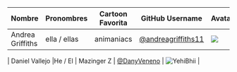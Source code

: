 
| Nombre | Pronombres | Cartoon Favorita | GitHub Username| Avatar |
|---|---|---|---|---|
| Andrea Griffiths | ella / ellas  | animaniacs | [@andreagriffiths11](https://github.com/andreagriffiths11)| ![](https://avatars.githubusercontent.com/andreagriffiths11?s=64) |


| Daniel Vallejo |He / El  | Mazinger Z |  [@DanyVeneno](https://github.com/DanyVeneno) | ![YehiBhii](https://avatars.githubusercontent.com/u/89219507?s=400&u=784b6663150e3e638a4c6eca96742bf259e4cf30&v=4) |


